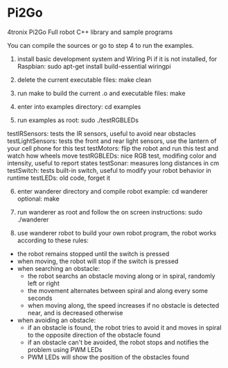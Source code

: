 # Pi2Go
4tronix Pi2Go Full robot C++ library and sample programs

You can compile the sources or go to step 4 to run the examples.

1. install basic development system and Wiring Pi if it is not installed, for Raspbian:
sudo apt-get install build-essential wiringpi

2. delete the current executable files:
make clean

3. run make to build the current .o and executable files:
make

4. enter into examples directory:
cd examples

5. run examples as root:
sudo ./testRGBLEDs

testIRSensors: tests the IR sensors, useful to avoid near obstacles
testLightSensors: tests the front and rear light sensors, use the lantern of your cell phone for this test
testMotors: flip the robot and run this test and watch how wheels move
testRGBLEDs: nice RGB test, modifing color and intensity, useful to report states
testSonar: measures long distances in cm
testSwitch: tests built-in switch, useful to modify your robot behavior in runtime
testLEDs: old code, forget it

6. enter wanderer directory and compile robot example:
cd wanderer
optional: make

7. run wanderer as root and follow the on screen instructions:
sudo ./wanderer

8. use wanderer robot to build your own robot program, the robot works according to these rules:
- the robot remains stopped until the switch is pressed
- when moving, the robot will stop if the switch is pressed
- when searching an obstacle:
	- the robot searchs an obstacle moving along or in spiral, randomly left or right
	- the movement alternates between spiral and along every some seconds
	- when moving along, the speed increases if no obstacle is detected near, and is decreased otherwise
- when avoiding an obstacle:
	- if an obstacle is found, the robot tries to avoid it and moves in spiral to the opposite direction of the obstacle found
	- if an obstacle can't be avoided, the robot stops and notifies the problem using PWM LEDs
	- PWM LEDs will show the position of the obstacles found

